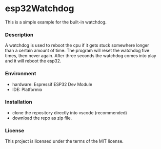 # esp32Watchdog
This is a simple example for the built-in watchdog.

### Description
A watchdog is used to reboot the cpu if it gets stuck somewhere longer than a certain amount of time.
The program will reset the watchdog five times, then never again. After three seconds the watchdog
comes into play and it will reboot the esp32.

### Environment
- hardware: Espressif ESP32 Dev Module
- IDE:      Platformio
  
### Installation
- clone the repository directly into vscode (recommended)
- download the repo as zip file.

### License
This project is licensed under the terms of the MIT license.
